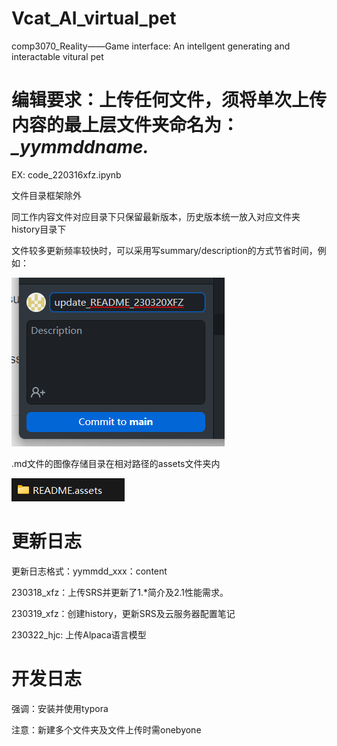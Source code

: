 # Vcat_AI_virtual_pet
comp3070_Reality——Game interface: An intellgent  generating and interactable vitural pet 

# 编辑要求：上传任何文件，须将单次上传内容的最上层文件夹命名为：*_yymmddname.*

EX: code_220316xfz.ipynb

文件目录框架除外

同工作内容文件对应目录下只保留最新版本，历史版本统一放入对应文件夹history目录下

文件较多更新频率较快时，可以采用写summary/description的方式节省时间，例如：

![image-20230320112355190](README.assets/image-20230320112355190.png)

.md文件的图像存储目录在相对路径的assets文件夹内

![image-20230320112411406](README.assets/image-20230320112411406.png)

# 更新日志

更新日志格式：yymmdd_xxx：content

230318_xfz：上传SRS并更新了1.*简介及2.1性能需求。

230319_xfz：创建history，更新SRS及云服务器配置笔记

230322_hjc: 上传Alpaca语言模型

# 开发日志

强调：安装并使用typora

注意：新建多个文件夹及文件上传时需onebyone
